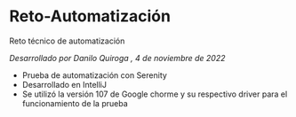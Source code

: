 # Reto-Automatización
Reto técnico de automatización

*Desarrollado por Danilo Quiroga , 4 de noviembre de 2022*

* Prueba de automatización con Serenity 
* Desarrollado en IntelliJ
* Se utilizó la versión 107 de Google chorme y su respectivo driver para el funcionamiento de la prueba
